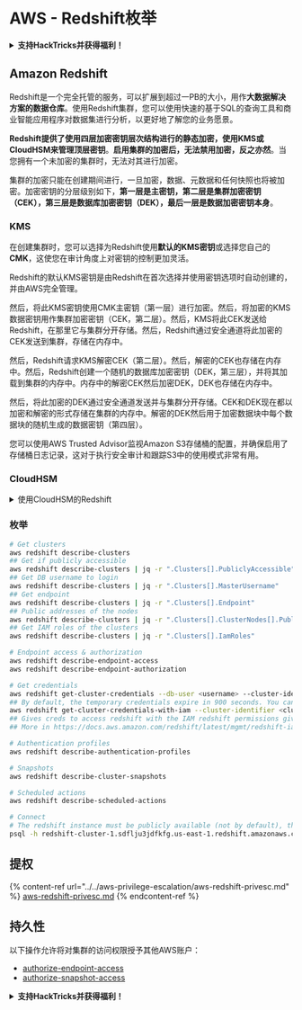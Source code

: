 # AWS - Redshift枚举

<details>

<summary><strong>支持HackTricks并获得福利！</strong></summary>

* 如果您想在HackTricks中看到您的公司广告，或者如果您想访问PEASS的最新版本或下载PDF版的HackTricks，请查看[**订阅计划**](https://github.com/sponsors/carlospolop)！
* 获取[**官方PEASS和HackTricks周边产品**](https://peass.creator-spring.com)
* 发现[**PEASS家族**](https://opensea.io/collection/the-peass-family)，我们的独家[**NFT**](https://opensea.io/collection/the-peass-family)收藏品
* **加入** 💬 [**Discord群组**](https://discord.gg/hRep4RUj7f) 或 [**Telegram群组**](https://t.me/peass) 或 **关注**我在**Twitter**上的🐦 [**@carlospolopm**](https://twitter.com/carlospolopm)**。**
* **通过向**[**HackTricks**](https://github.com/carlospolop/hacktricks) **和**[**HackTricks Cloud**](https://github.com/carlospolop/hacktricks-cloud) **github仓库提交PR来分享您的黑客技巧。**

</details>

## Amazon Redshift

Redshift是一个完全托管的服务，可以扩展到超过一PB的大小，用作**大数据解决方案的数据仓库**。使用Redshift集群，您可以使用快速的基于SQL的查询工具和商业智能应用程序对数据集进行分析，以更好地了解您的业务愿景。

**Redshift提供了使用四层加密密钥层次结构进行的静态加密，使用KMS或CloudHSM来管理顶层密钥**。**启用集群的加密后，无法禁用加密，反之亦然**。当您拥有一个未加密的集群时，无法对其进行加密。

集群的加密只能在创建期间进行，一旦加密，数据、元数据和任何快照也将被加密。加密密钥的分层级别如下，**第一层是主密钥，第二层是集群加密密钥（CEK），第三层是数据库加密密钥（DEK），最后一层是数据加密密钥本身**。

### KMS

在创建集群时，您可以选择为Redshift使用**默认的KMS密钥**或选择您自己的**CMK**，这使您在审计角度上对密钥的控制更加灵活。

Redshift的默认KMS密钥是由Redshift在首次选择并使用密钥选项时自动创建的，并由AWS完全管理。

然后，将此KMS密钥使用CMK主密钥（第一层）进行加密。然后，将加密的KMS数据密钥用作集群加密密钥（CEK，第二层）。然后，KMS将此CEK发送给Redshift，在那里它与集群分开存储。然后，Redshift通过安全通道将此加密的CEK发送到集群，存储在内存中。

然后，Redshift请求KMS解密CEK（第二层）。然后，解密的CEK也存储在内存中。然后，Redshift创建一个随机的数据库加密密钥（DEK，第三层），并将其加载到集群的内存中。内存中的解密CEK然后加密DEK，DEK也存储在内存中。

然后，将此加密的DEK通过安全通道发送并与集群分开存储。CEK和DEK现在都以加密和解密的形式存储在集群的内存中。解密的DEK然后用于加密数据块中每个数据块的随机生成的数据密钥（第四层）。

您可以使用AWS Trusted Advisor监视Amazon S3存储桶的配置，并确保启用了存储桶日志记录，这对于执行安全审计和跟踪S3中的使用模式非常有用。

### CloudHSM

<details>

<summary>使用CloudHSM的Redshift</summary>

在使用CloudHSM执行加密时，首先必须在使用客户端和服务器证书的情况下，在HSM客户端和Redshift之间建立一个受信任的连接。

此连接需要提供安全通信，允许加密密钥在HSM客户端和Redshift集群之间发送。使用随机生成的私钥和公钥对，Redshift创建一个公共客户端证书，该证书由Redshift加密并存储。必须下载并注册此证书到您的HSM客户端，并分配给正确的HSM分区。

然后，您必须配置Redshift以提供HSM客户端的以下详细信息：HSM IP地址、HSM分区名称、HSM分区密码和公共HSM服务器证书，该证书由CloudHSM使用内部主密钥进行加密。提供了这些信息后，Redshift将确认并验证其是否可以连接并访问开发分区。

如果您的内部安全策略或治理控制要求您必须应用密钥轮换，则可以使用Redshift来轮换加密密钥以用于加密的集群，但是，您需要注意，在密钥轮换过程中，集群将在很短的时间内不可用，因此最好只在需要时或者如果您觉得密钥可能已被泄露时才轮换密钥。

在轮换过程中，Redshift将轮换集群的CEK和该集群的任何备份的CEK。它将为集群轮换DEK，但无法轮换使用DEK加密的存储在S3中的快照的DEK。它将将集群置于“轮换密钥”状态，直到完成该过程，然后状态将返回“可用”。

</details>

### 枚举
```bash
# Get clusters
aws redshift describe-clusters
## Get if publicly accessible
aws redshift describe-clusters | jq -r ".Clusters[].PubliclyAccessible"
## Get DB username to login
aws redshift describe-clusters | jq -r ".Clusters[].MasterUsername"
## Get endpoint
aws redshift describe-clusters | jq -r ".Clusters[].Endpoint"
## Public addresses of the nodes
aws redshift describe-clusters | jq -r ".Clusters[].ClusterNodes[].PublicIPAddress"
## Get IAM roles of the clusters
aws redshift describe-clusters | jq -r ".Clusters[].IamRoles"

# Endpoint access & authorization
aws redshift describe-endpoint-access
aws redshift describe-endpoint-authorization

# Get credentials
aws redshift get-cluster-credentials --db-user <username> --cluster-identifier <cluster-id>
## By default, the temporary credentials expire in 900 seconds. You can optionally specify a duration between 900 seconds (15 minutes) and 3600 seconds (60 minutes).
aws redshift get-cluster-credentials-with-iam --cluster-identifier <cluster-id>
## Gives creds to access redshift with the IAM redshift permissions given to the current AWS account
## More in https://docs.aws.amazon.com/redshift/latest/mgmt/redshift-iam-access-control-identity-based.html

# Authentication profiles
aws redshift describe-authentication-profiles

# Snapshots
aws redshift describe-cluster-snapshots

# Scheduled actions
aws redshift describe-scheduled-actions

# Connect
# The redshift instance must be publicly available (not by default), the sg need to allow inbounds connections to the port and you need creds
psql -h redshift-cluster-1.sdflju3jdfkfg.us-east-1.redshift.amazonaws.com -U admin -d dev -p 5439
```
## 提权

{% content-ref url="../../aws-privilege-escalation/aws-redshift-privesc.md" %}
[aws-redshift-privesc.md](../../aws-privilege-escalation/aws-redshift-privesc.md)
{% endcontent-ref %}

## 持久性

以下操作允许将对集群的访问权限授予其他AWS账户：

* [authorize-endpoint-access](https://docs.aws.amazon.com/cli/latest/reference/redshift/authorize-endpoint-access.html)
* [authorize-snapshot-access](https://docs.aws.amazon.com/cli/latest/reference/redshift/authorize-snapshot-access.html)

<details>

<summary><strong>支持HackTricks并获得福利！</strong></summary>

* 如果您想在HackTricks中看到您的公司广告，或者如果您想访问PEASS的最新版本或下载PDF格式的HackTricks，请查看[**SUBSCRIPTION PLANS**](https://github.com/sponsors/carlospolop)！
* 获取[**官方PEASS和HackTricks周边产品**](https://peass.creator-spring.com)
* 发现[**The PEASS Family**](https://opensea.io/collection/the-peass-family)，我们的独家[**NFTs**](https://opensea.io/collection/the-peass-family)收藏品
* **加入** 💬 [**Discord群组**](https://discord.gg/hRep4RUj7f) 或 [**Telegram群组**](https://t.me/peass) 或 **关注**我的 **Twitter** 🐦 [**@carlospolopm**](https://twitter.com/carlospolopm)**。**
* **通过向** [**HackTricks**](https://github.com/carlospolop/hacktricks) **和** [**HackTricks Cloud**](https://github.com/carlospolop/hacktricks-cloud) **github仓库提交PR来分享您的黑客技巧。**

</details>
